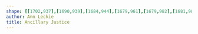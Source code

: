 ```yaml
---
shape: [[1702,937],[1690,939],[1684,944],[1679,961],[1679,982],[1681,986],[1689,994],[1692,1023],[1692,1079],[1690,1088],[1693,1130],[1692,1290],[1694,1309],[1693,1359],[1695,1435],[1695,1467],[1693,1498],[1695,1565],[1693,1678],[1693,1976],[1696,1986],[1702,1990],[1759,1993],[1818,1992],[1830,1988],[1834,1981],[1834,1965],[1831,1941],[1831,1898],[1834,1885],[1833,1769],[1831,1749],[1831,1555],[1830,1515],[1827,1477],[1829,1284],[1827,1260],[1828,1212],[1826,1191],[1826,1050],[1828,958],[1825,945],[1821,940],[1813,938],[1787,937]]
author: Ann Leckie
title: Ancillary Justice
---
```

